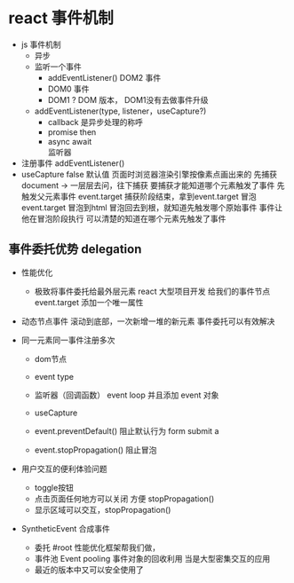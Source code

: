 # react  事件机制
- js 事件机制
    - 异步
    - 监听一个事件
        - addEventListener() 
        DOM2 事件
        - DOM0 事件
        <a onclick="doSomething()"></a>
        - DOM1 ?  DOM 版本， DOM1没有去做事件升级
    - addEventListener(type, listener，useCapture?)  
        - callback 是异步处理的称呼
        - promise then 
        - async await  
        监听器 
- 注册事件 addEventListener()
- useCapture  false 默认值
    页面时浏览器渲染引擎按像素点画出来的 
    先捕获 document -> 一层层去问，往下捕获
        要捕获才能知道哪个元素触发了事件
        先触发父元素事件
    event.target 
        捕获阶段结束，拿到event.target
    冒泡
        event.target 冒泡到html  冒泡回去到根，就知道先触发哪个原始事件
        事件让他在冒泡阶段执行
        可以清楚的知道在哪个元素先触发了事件

## 事件委托优势 delegation 
- 性能优化
    - 极致将事件委托给最外层元素
    react 大型项目开发 
    给我们的事件节点event.target 添加一个唯一属性
- 动态节点事件
    滚动到底部，一次新增一堆的新元素
    事件委托可以有效解决
- 同一元素同一事件注册多次
    - dom节点
    - event type 
    - 监听器（回调函数） event loop
        并且添加 event 对象
    - useCapture 

    - event.preventDefault() 阻止默认行为
        form submit
        a
    - event.stopPropagation() 阻止冒泡

- 用户交互的便利体验问题
    - toggle按钮
    - 点击页面任何地方可以关闭  方便 stopPropagation()
    - 显示区域可以交互，stopPropagation()

- SyntheticEvent 合成事件
    - 委托 #root
        性能优化框架帮我们做，
    - 事件池 Event pooling
        事件对象的回收利用
        当是大型密集交互的应用 
    - 最近的版本中又可以安全使用了
